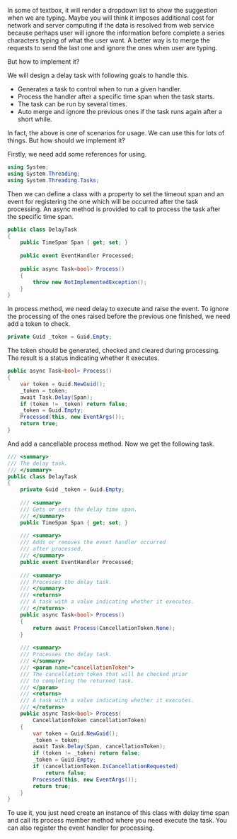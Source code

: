In some of textbox, it will render a dropdown list to show the suggestion when we are typing. Maybe you will think it imposes additional cost for network and server computing if the data is resolved from web service because perhaps user will ignore the information before complete a series characters typing of what the user want. A better way is to merge the requests to send the last one and ignore the ones when user are typing.

But how to implement it?

We will design a delay task with following goals to handle this.

- Generates a task to control when to run a given handler.
- Process the handler after a specific time span when the task starts.
- The task can be run by several times.
- Auto merge and ignore the previous ones if the task runs again after a short while.

In fact, the above is one of scenarios for usage. We can use this for lots of things. But how should we implement it?

Firstly, we need add some references for using.

```csharp
using System;
using System.Threading;
using System.Threading.Tasks;
```

Then we can define a class with a property to set the timeout span and an event for registering the one which will be occurred after the task processing. An async method is provided to call to process the task after the specific time span.

```csharp
public class DelayTask
{
    public TimeSpan Span { get; set; }
 
    public event EventHandler Processed;
 
    public async Task<bool> Process()
    {
        throw new NotImplementedException();
    }
}
```

In process method, we need delay to execute and raise the event. To ignore the processing of the ones raised before the previous one finished, we need add a token to check.

```csharp
private Guid _token = Guid.Empty;
```

The token should be generated, checked and cleared during processing. The result is a status indicating whether it executes.

```csharp
public async Task<bool> Process()
{
    var token = Guid.NewGuid();
    _token = token;
    await Task.Delay(Span);
    if (token != _token) return false;
    _token = Guid.Empty;
    Processed(this, new EventArgs());
    return true;
}
```

And add a cancellable process method. Now we get the following task.

```csharp
/// <summary>
/// The delay task.
/// </summary>
public class DelayTask
{
    private Guid _token = Guid.Empty;
 
    /// <summary>
    /// Gets or sets the delay time span.
    /// </summary>
    public TimeSpan Span { get; set; }
 
    /// <summary>
    /// Adds or removes the event handler occurred
    /// after processed.
    /// </summary>
    public event EventHandler Processed;
 
    /// <summary>
    /// Processes the delay task.
    /// </summary>
    /// <returns>
    /// A task with a value indicating whether it executes.
    /// </returns>
    public async Task<bool> Process()
    {
        return await Process(CancellationToken.None);
    }
 
    /// <summary>
    /// Processes the delay task.
    /// </summary>
    /// <param name="cancellationToken">
    /// The cancellation token that will be checked prior
    /// to completing the returned task.
    /// </param>
    /// <returns>
    /// A task with a value indicating whether it executes.
    /// </returns>
    public async Task<bool> Process(
        CancellationToken cancellationToken)
    {
        var token = Guid.NewGuid();
        _token = token;
        await Task.Delay(Span, cancellationToken);
        if (token != _token) return false;
        _token = Guid.Empty;
        if (cancellationToken.IsCancellationRequested)
            return false;
        Processed(this, new EventArgs());
        return true;
    }
}
```

To use it, you just need create an instance of this class with delay time span and call its process member method where you need execute the task. You can also register the event handler for processing.
